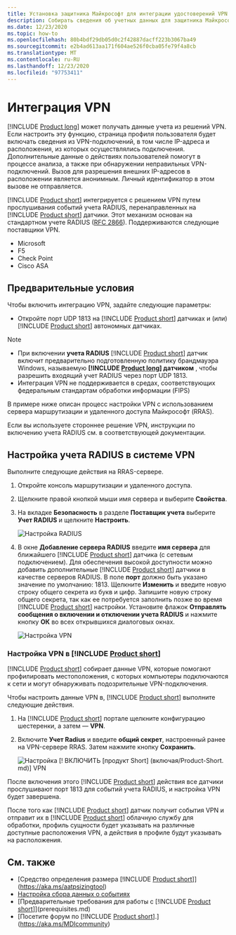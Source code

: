 ```yaml
---
title: Установка защитника Майкрософт для интеграции удостоверений VPN
description: Собирать сведения об учетных данных для защитника Майкрософт для идентификации путем интеграции VPN.
ms.date: 12/23/2020
ms.topic: how-to
ms.openlocfilehash: 80b4bdf29db05d0c2f42887dacff223b3067ba49
ms.sourcegitcommit: e2b4ad613aa171f604ae526f0cba05fe79f4a8cb
ms.translationtype: MT
ms.contentlocale: ru-RU
ms.lasthandoff: 12/23/2020
ms.locfileid: "97753411"
---
```

# <a name="integrate-vpn"></a>Интеграция VPN

[!INCLUDE [Product long](includes/product-long.md)] может получать данные учета из решений VPN. Если настроить эту функцию, страница профиля пользователя будет включать сведения из VPN-подключений, в том числе IP-адреса и расположения, из которых осуществлялись подключения. Дополнительные данные о действиях пользователей помогут в процессе анализа, а также при обнаружении неправильных VPN-подключений. Вызов для разрешения внешних IP-адресов в расположении является анонимным. Личный идентификатор в этом вызове не отправляется.

[!INCLUDE [Product short](includes/product-short.md)] интегрируется с решением VPN путем прослушивания событий учета RADIUS, перенаправленных на [!INCLUDE [Product short](includes/product-short.md)] датчики. Этот механизм основан на стандартном учете RADIUS ([RFC 2866](https://tools.ietf.org/html/rfc2866)). Поддерживаются следующие поставщики VPN.

- Microsoft
- F5
- Check Point
- Cisco ASA

## <a name="prerequisites"></a>Предварительные условия

Чтобы включить интеграцию VPN, задайте следующие параметры:

- Откройте порт UDP 1813 на [!INCLUDE [Product short](includes/product-short.md)] датчиках и (или) [!INCLUDE [Product short](includes/product-short.md)] автономных датчиках.

> [!NOTE]
>
> - При включении **учета RADIUS** [!INCLUDE [Product short](includes/product-short.md)] датчик включит предварительно подготовленную политику брандмауэра Windows, называемую **[!INCLUDE [Product long](includes/product-long.md)] датчиком** , чтобы разрешить входящий учет RADIUS через порт UDP 1813.
> - Интеграция VPN не поддерживается в средах, соответствующих федеральным стандартам обработки информации (FIPS)

В примере ниже описан процесс настройки VPN с использованием сервера маршрутизации и удаленного доступа Майкрософт (RRAS).

Если вы используете стороннее решение VPN, инструкции по включению учета RADIUS см. в соответствующей документации.

## <a name="configure-radius-accounting-on-the-vpn-system"></a>Настройка учета RADIUS в системе VPN

Выполните следующие действия на RRAS-сервере.

1. Откройте консоль маршрутизации и удаленного доступа.
1. Щелкните правой кнопкой мыши имя сервера и выберите **Свойства**.
1. На вкладке **Безопасность** в разделе **Поставщик учета**  выберите **Учет RADIUS** и щелкните **Настроить**.

    ![Настройка RADIUS](media/radius-setup.png)

1. В окне **Добавление сервера RADIUS** введите **имя сервера** для ближайшего [!INCLUDE [Product short](includes/product-short.md)] датчика (с сетевым подключением). Для обеспечения высокой доступности можно добавить дополнительные [!INCLUDE [Product short](includes/product-short.md)] датчики в качестве серверов RADIUS. В поле **порт** должно быть указано значение по умолчанию: 1813. Щелкните **Изменить** и введите новую строку общего секрета из букв и цифр. Запишите новую строку общего секрета, так как ее потребуется заполнить позже во время [!INCLUDE [Product short](includes/product-short.md)] настройки. Установите флажок **Отправлять сообщения о включении и отключении учета RADIUS** и нажмите кнопку **ОК** во всех открывшихся диалоговых окнах.

    ![Настройка VPN](media/vpn-set-accounting.png)

### <a name="configure-vpn-in-product-short"></a>Настройка VPN в [!INCLUDE [Product short](includes/product-short.md)]

[!INCLUDE [Product short](includes/product-short.md)] собирает данные VPN, которые помогают профилировать местоположения, с которых компьютеры подключаются к сети и могут обнаруживать подозрительные VPN-подключения.

Чтобы настроить данные VPN в, [!INCLUDE [Product short](includes/product-short.md)] выполните следующие действия.

1. На [!INCLUDE [Product short](includes/product-short.md)] портале щелкните конфигурацию шестеренки, а затем — **VPN**.
1. Включите **Учет Radius** и введите **общий секрет**, настроенный ранее на VPN-сервере RRAS. Затем нажмите кнопку **Сохранить**.

    ![Настройка [! ВКЛЮЧИТЬ [продукт Short] (включая/Product-Short. md)] VPN](media/vpn-radius.png)

После включения этого [!INCLUDE [Product short](includes/product-short.md)] действия все датчики прослушивают порт 1813 для событий учета RADIUS, и настройка VPN будет завершена.

 После того как [!INCLUDE [Product short](includes/product-short.md)] датчик получит события VPN и отправит их в [!INCLUDE [Product short](includes/product-short.md)] облачную службу для обработки, профиль сущности будет указывать на различные доступные расположения VPN, а действия в профиле будут указывать на расположения.

## <a name="see-also"></a>См. также

- [Средство определения размера [!INCLUDE [Product short](includes/product-short.md)]](https://aka.ms/aatpsizingtool)
- [Настройка сбора данных о событиях](configure-event-collection.md)
- [Предварительные требования для работы с [!INCLUDE [Product short](includes/product-short.md)]](prerequisites.md)
- [Посетите форум по [!INCLUDE [Product short](includes/product-short.md)].](https://aka.ms/MDIcommunity)
